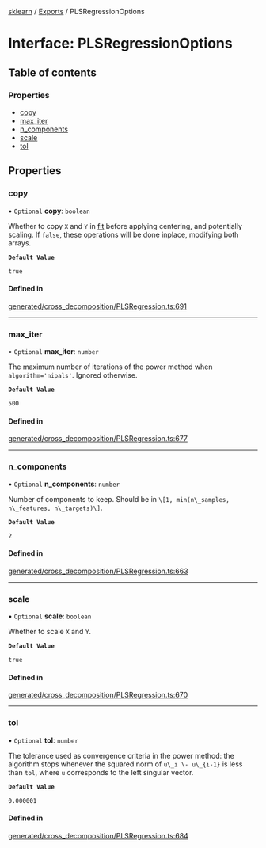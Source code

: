 [sklearn](../readme.md) / [Exports](../modules.md) / PLSRegressionOptions

# Interface: PLSRegressionOptions

## Table of contents

### Properties

- [copy](PLSRegressionOptions.md#copy)
- [max\_iter](PLSRegressionOptions.md#max_iter)
- [n\_components](PLSRegressionOptions.md#n_components)
- [scale](PLSRegressionOptions.md#scale)
- [tol](PLSRegressionOptions.md#tol)

## Properties

### copy

• `Optional` **copy**: `boolean`

Whether to copy `X` and `Y` in [fit](../../glossary.html#term-fit) before applying centering, and potentially scaling. If `false`, these operations will be done inplace, modifying both arrays.

**`Default Value`**

`true`

#### Defined in

[generated/cross_decomposition/PLSRegression.ts:691](https://github.com/transitive-bullshit/scikit-learn-ts/blob/367336a/packages/sklearn/src/generated/cross_decomposition/PLSRegression.ts#L691)

___

### max\_iter

• `Optional` **max\_iter**: `number`

The maximum number of iterations of the power method when `algorithm='nipals'`. Ignored otherwise.

**`Default Value`**

`500`

#### Defined in

[generated/cross_decomposition/PLSRegression.ts:677](https://github.com/transitive-bullshit/scikit-learn-ts/blob/367336a/packages/sklearn/src/generated/cross_decomposition/PLSRegression.ts#L677)

___

### n\_components

• `Optional` **n\_components**: `number`

Number of components to keep. Should be in `\[1, min(n\_samples, n\_features, n\_targets)\]`.

**`Default Value`**

`2`

#### Defined in

[generated/cross_decomposition/PLSRegression.ts:663](https://github.com/transitive-bullshit/scikit-learn-ts/blob/367336a/packages/sklearn/src/generated/cross_decomposition/PLSRegression.ts#L663)

___

### scale

• `Optional` **scale**: `boolean`

Whether to scale `X` and `Y`.

**`Default Value`**

`true`

#### Defined in

[generated/cross_decomposition/PLSRegression.ts:670](https://github.com/transitive-bullshit/scikit-learn-ts/blob/367336a/packages/sklearn/src/generated/cross_decomposition/PLSRegression.ts#L670)

___

### tol

• `Optional` **tol**: `number`

The tolerance used as convergence criteria in the power method: the algorithm stops whenever the squared norm of `u\_i \- u\_{i-1}` is less than `tol`, where `u` corresponds to the left singular vector.

**`Default Value`**

`0.000001`

#### Defined in

[generated/cross_decomposition/PLSRegression.ts:684](https://github.com/transitive-bullshit/scikit-learn-ts/blob/367336a/packages/sklearn/src/generated/cross_decomposition/PLSRegression.ts#L684)
